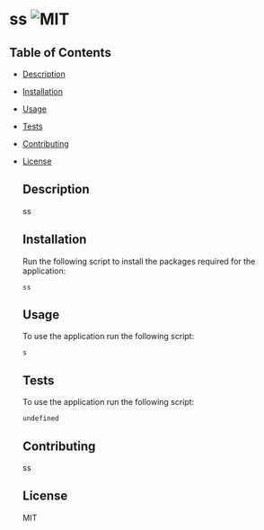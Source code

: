 # ss ![MIT](https://img.shields.io/static/v1?label=ss&message=License&color=critical)
  
    
## Table of Contents
 - [Description](#description)
 - [Installation](#installation)
 - [Usage](#usage)
 - [Tests](#tests)
 - [Contributing](#contributing)
 - [License](#license)
    
    ## Description
  
    ss
    
    ## Installation
    
    Run the following script to install the packages required for the application:
    
    ```
    ss
    ```
    
    ## Usage
    
    To use the application run the following script:
    
    ```
    s
    ```
    
    ## Tests
    
    To use the application run the following script:
    
    ```
    undefined
    ```
    
    ## Contributing
  
    ss
    
    
    ## License
  
    MIT
    
    